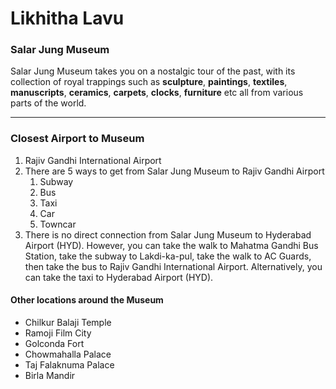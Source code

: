 # Likhitha Lavu

### Salar Jung Museum
Salar Jung Museum takes you on a nostalgic tour of the past, with its collection of royal trappings such as **sculpture**, **paintings**, **textiles**, **manuscripts**, **ceramics**, **carpets**, **clocks**, **furniture** etc all from various parts of the world.
***
### Closest Airport to Museum
1. Rajiv Gandhi International Airport
2. There are 5 ways to get from Salar Jung Museum to Rajiv Gandhi Airport
    1. Subway
    2. Bus 
    3. Taxi 
    4. Car
    5. Towncar
3. There is no direct connection from Salar Jung Museum to Hyderabad Airport (HYD). However, you can take the walk to Mahatma Gandhi Bus Station, take the subway to Lakdi-ka-pul, take the walk to AC Guards, then take the bus to Rajiv Gandhi International Airport. Alternatively, you can take the taxi to Hyderabad Airport (HYD).

#### Other locations around the Museum 
- Chilkur Balaji Temple
- Ramoji Film City
- Golconda Fort
- Chowmahalla Palace
- Taj Falaknuma Palace
- Birla Mandir





